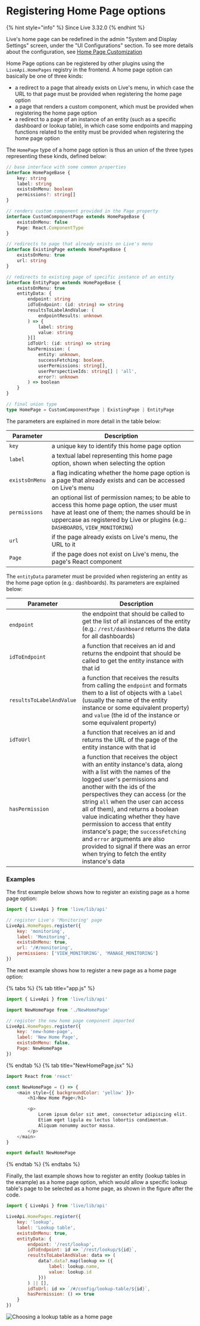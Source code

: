 # Registering Home Page options

{% hint style="info" %}
Since Live 3.32.0
{% endhint %}

Live's home page can be redefined in the admin "System and Display Settings" screen, under the "UI Configurations" section. To see more details about the configuration, see [Home Page Customization]((administration/configuration/home-page.md))

Home Page options can be registered by other plugins using the `LiveApi.HomePages` registry in the frontend. A home page option can basically be one of three kinds:

- a redirect to a page that already exists on Live's menu, in which case the URL to that page must be provided when registering the home page option
- a page that renders a custom component, which must be provided when registering the home page option
- a redirect to a page of an instance of an entity (such as a specific dashboard or lookup table), in which case some endpoints and mapping functions related to the entity must be provided when registering the home page option

The `HomePage` type of a home page option is thus an union of the three types representing these kinds, defined below:

```typescript
// base interface with some common properties
interface HomePageBase {
    key: string
    label: string
    existsOnMenu: boolean
    permissions?: string[]
}

// renders custom component provided in the Page property
interface CustomComponentPage extends HomePageBase {
    existsOnMenu: false
    Page: React.ComponentType
}

// redirects to page that already exists on Live's menu
interface ExistingPage extends HomePageBase {
    existsOnMenu: true
    url: string
}

// redirects to existing page of specific instance of an entity
interface EntityPage extends HomePageBase {
    existsOnMenu: true
    entityData: {
        endpoint: string
        idToEndpoint: (id: string) => string
        resultsToLabelAndValue: (
            endpointResults: unknown
        ) => {
            label: string
            value: string
        }[]
        idToUrl: (id: string) => string
        hasPermission: (
            entity: unknown,
            successFetching: boolean,
            userPermissions: string[],
            userPerspectiveIds: string[] | 'all',
            error?: unknown
        ) => boolean
    }
}

// final union type
type HomePage = CustomComponentPage | ExistingPage | EntityPage
```

The parameters are explained in more detail in the table below:

| Parameter      | Description                                                                                                                                                                                                                          |
| -------------- | ------------------------------------------------------------------------------------------------------------------------------------------------------------------------------------------------------------------------------------ |
| `key`          | a unique key to identify this home page option                                                                                                                                                                                       |
| `label`        | a textual label representing this home page option, shown when selecting the option                                                                                                                                                  |
| `existsOnMenu` | a flag indicating whether the home page option is a page that already exists and can be accessed on Live's menu                                                                                                                      |
| `permissions`  | an optional list of permission names; to be able to access this home page option, the user must have at least one of them; the names should be in uppercase as registered by Live or plugins (e.g.: `DASHBOARDS`, `VIEW_MONITORING`) |
| `url`          | if the page already exists on Live's menu, the URL to it                                                                                                                                                                             |
| `Page`         | if the page does not exist on Live's menu, the page's React component                                                                                                                                                                |

The `entityData` parameter must be provided when registering an entity as the home page option (e.g.: dashboards). Its parameters are explained below:

| Parameter                | Description                                                                                                                                                                                                                                                                                                                                                                                                                                                  |
| ------------------------ | ------------------------------------------------------------------------------------------------------------------------------------------------------------------------------------------------------------------------------------------------------------------------------------------------------------------------------------------------------------------------------------------------------------------------------------------------------------ |
| `endpoint`               | the endpoint that should be called to get the list of all instances of the entity (e.g.: `/rest/dashboard` returns the data for all dashboards)                                                                                                                                                                                                                                                                                                              |
| `idToEndpoint`           | a function that receives an id and returns the endpoint that should be called to get the entity instance with that id                                                                                                                                                                                                                                                                                                                                        |
| `resultsToLabelAndValue` | a function that receives the results from calling the `endpoint` and formats them to a list of objects with a `label` (usually the name of the entity instance or some equivalent property) and `value` (the id of the instance or some equivalent property)                                                                                                                                                                                                 |
| `idToUrl`                | a function that receives an id and returns the URL of the page of the entity instance with that id                                                                                                                                                                                                                                                                                                                                                           |
| `hasPermission`          | a function that receives the object with an entity instance's data, along with a list with the names of the logged user's permissions and another with the ids of the perspectives they can access (or the string `all` when the user can access all of them), and returns a boolean value indicating whether they have permission to access that entity instance's page; the `successFetching` and `error` arguments are also provided to signal if there was an error when trying to fetch the entity instance's data |

### Examples

The first example below shows how to register an existing page as a home page option:

```javascript
import { LiveApi } from 'live/lib/api'

// register Live's 'Monitoring' page
LiveApi.HomePages.register({
    key: 'monitoring',
    label: 'Monitoring',
    existsOnMenu: true,
    url: '/#/monitoring',
    permissions: ['VIEW_MONITORING', 'MANAGE_MONITORING']
})
```

The next example shows how to register a new page as a home page option:

{% tabs %}
{% tab title="app.js" %}
```javascript
import { LiveApi } from 'live/lib/api'

import NewHomePage from './NewHomePage'

// register the new home page component imported
LiveApi.HomePages.register({
    key: 'new-home-page',
    label: 'New Home Page',
    existsOnMenu: false,
    Page: NewHomePage
})
```
{% endtab %}
{% tab title="NewHomePage.jsx" %}
```javascript
import React from 'react'

const NewHomePage = () => {
    <main style={{ backgroundColor: 'yellow' }}>
        <h1>New Home Page</h1>

        <p>
            Lorem ipsum dolor sit amet, consectetur adipiscing elit.
            Etiam eget ligula eu lectus lobortis condimentum.
            Aliquam nonummy auctor massa.
        </p>
    </main>
}

export default NewHomePage
```
{% endtab %}
{% endtabs %}

Finally, the last example shows how to register an entity (lookup tables in the example) as a home page option, which would allow a specific lookup table's page to be selected as a home page, as shown in the figure after the code.

```javascript
import { LiveApi } from 'live/lib/api'

LiveApi.HomePages.register({
    key: 'lookup',
    label: 'Lookup table',
    existsOnMenu: true,
    entityData: {
        endpoint: '/rest/lookup',
        idToEndpoint: id => `/rest/lookup/${id}`,
        resultsToLabelAndValue: data => (
            data?.data?.map(lookup => ({
                label: lookup.name,
                value: lookup.id
            }))
        ) || [],
        idToUrl: id => `/#/config/lookup-table/${id}`,
        hasPermission: () => true
    }
})
```

![Choosing a lookup table as a home page](<../../.gitbook/assets/home-page-customization-5.png>)
